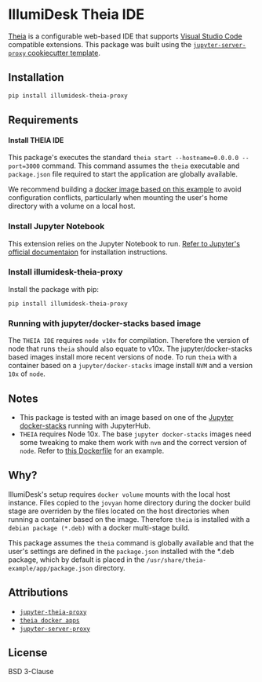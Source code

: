 # IllumiDesk Theia IDE

[Theia](https://www.theia-ide.org/) is a configurable web-based IDE
that supports [Visual Studio Code](https://code.visualstudio.com/) compatible extensions. This package was built using the [`jupyter-server-proxy` cookiecutter template](https://github.com/jupyterhub/jupyter-server-proxy/tree/master/contrib/template).

## Installation

```bash
pip install illumidesk-theia-proxy
```

## Requirements

#### Install THEIA IDE

This package's executes the standard `theia start --hostname=0.0.0.0 --port=3000` command. This command assumes the `theia` executable and `package.json` file required to start the application are globally available.

We recommend building a [docker image based on this example](https://github.com/theia-ide/theia-apps/tree/master/theia-deb-build-docker) to avoid configuration conflicts, particularly when mounting the user's home directory with a volume on a local host.

### Install Jupyter Notebook

This extension relies on the Jupyter Notebook to run. [Refer to Jupyter's official documentaion](https://jupyter.org/install) for installation instructions.

### Install illumidesk-theia-proxy

Install the package with pip:

```
pip install illumidesk-theia-proxy
```

### Running with jupyter/docker-stacks based image

The `THEIA IDE` requires `node v10x` for compilation. Therefore the version of node that runs `theia` should also equate to v10x. The jupyter/docker-stacks based images install more recent versions of node. To run `theia` with a container based on a `jupyter/docker-stacks` image install `NVM` and a version `10x` of `node`.

## Notes

- This package is tested with an image based on one of the [Jupyter docker-stacks](https://jupyter-docker-stacks.readthedocs.io/en/latest/) running with JupyterHub.
- `THEIA` requires Node 10x. The base `jupyter docker-stacks` images need some tweaking to make them work with `nvm` and the correct version of `node`. Refer to [this Dockerfile](https://github.com/IllumiDesk/illumidesk/src/illumidesk/workspaces/theia/templates/Dockerfile.theia.j2) for an example.

## Why?

IllumiDesk's setup requires `docker volume` mounts with the local host instance. Files copied to the `jovyan` home directory during the docker build stage are overriden by the files located on the host directories when running a container based on the image. Therefore `theia` is installed with a `debian package (*.deb)` with a docker multi-stage build.

This package assumes the `theia` command is globally available and that the user's settings are defined in the `package.json` installed with the *.deb package, which by default is placed in the `/usr/share/theia-example/app/package.json` directory.

## Attributions

- [`jupyter-theia-proxy`](https://github.com/jupyterhub/jupyter-server-proxy/tree/master/contrib/theia)
- [`theia docker apps`](https://github.com/theia-ide/theia-apps)
- [`jupyter-server-proxy`](https://github.com/jupyterhub/jupyter-server-proxy)

## License

BSD 3-Clause
